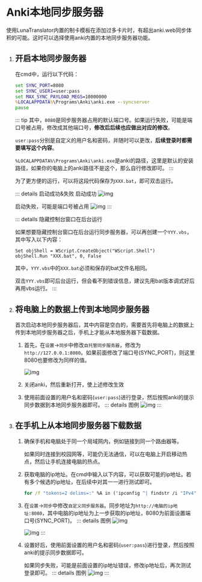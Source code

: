 # Anki本地同步服务器

使用LunaTranslator内置的制卡模板在添加过多卡片时，有超出anki.web同步体积的可能。这时可以选择使用anki内置的本地同步服务器功能。

1. ## 开启本地同步服务器

    在cmd中，运行以下代码：

    ```bat
    set SYNC_PORT=8080
    set SYNC_USER1=user:pass
    set MAX_SYNC_PAYLOAD_MEGS=10000000
    %LOCALAPPDATA%\Programs\Anki\anki.exe --syncserver
    pause
    ```

    ::: tip
    其中，`8080`是同步服务器占用的默认端口号。如果运行失败，可能是端口号被占用，修改成其他端口号，**修改后后续也应做出对应的修改**。

    `user:pass`分别是自定义的用户名和密码，并随时可以更改，**后续登录时都需要填写这个内容**。

    `%LOCALAPPDATA%\Programs\Anki\anki.exe`是anki的路径，这里是默认的安装路径，如果你的电脑上的anki路径不是这个，那么自行修改即可。
    :::

    为了更方便的运行，可以将这段代码保存为`XXX.bat`，即可双击运行。

    ::: details 启动成功&失败
    启动成功
    ![img](https://image.lunatranslator.org/zh/anki/startsuccess.png)

    启动失败，可能是端口号被占用
    ![img](https://image.lunatranslator.org/zh/anki/startfailed.png)
    :::
    
    ::: details 隐藏控制台窗口在后台运行

    如果想要隐藏控制台窗口在后台运行同步服务器，可以再创建一个`YYY.vbs`，其中写入以下内容：

    ```vbs
    Set objShell = WScript.CreateObject("WScript.Shell")
    objShell.Run "XXX.bat", 0, False
    ```
    其中，`YYY.vbs`中的`XXX.bat`必须和保存的bat文件名相同。
    
    双击`YYY.vbs`即可后台运行，但会看不到错误信息，建议先用bat版本调式好后再用vbs运行。
    :::

1. ## 将电脑上的数据上传到本地同步服务器

    首次启动本地同步服务器后，其中内容是空白的，需要首先将电脑上的数据上传到本地同步服务器之后，手机上才能从本地服务器下载数据。

    1. 首先，在`设置`->`同步`中修改`自托管同步服务器`，修改为`http://127.0.0.1:8080`。如果前面修改了端口号(SYNC_PORT)，则这里8080也要修改为同样的值。

        ![img](https://image.lunatranslator.org/zh/anki/ankiset1.png)

    1. 关闭anki，然后重新打开，使上述修改生效

    1. 使用前面设置的用户名和密码(`user:pass`)进行登录，然后按照anki的提示同步数据到本地同步服务器即可。
        ::: details 图例
        ![img](https://image.lunatranslator.org/zh/anki/login.png)
        :::

1. ## 在手机上从本地同步服务器下载数据

    1. 确保手机和电脑处于同一个局域网内，例如链接到同一个路由器等。

        如果同时连接到校园网等，可能仍无法通信，可以在电脑上开启移动热点，然后让手机连接电脑的热点。

    1. 获取电脑的ip地址。在cmd中输入以下内容，可以获取可能的ip地址。若有多个候选的ip地址，在后续中对其一一进行测试即可。
        ```bat
        for /f "tokens=2 delims=:" %A in ('ipconfig ^| findstr /i "IPv4"') do @for /f "tokens=*" %B in ("%A") do @echo %B
        ```

    1. 在`设置`->`同步`中修改`自定义同步服务器`。同步地址为`http://电脑的ip地址:8080`，其中电脑的ip地址为上一步获取的ip地址，8080为前面设置端口号(SYNC_PORT)。
        ::: details 图例
        ![img](https://image.lunatranslator.org/zh/anki/ankiandr1.jpg)
    
        ![img](https://image.lunatranslator.org/zh/anki/ankiandr2.jpg)
        :::

    1. 设置好后，使用前面设置的用户名和密码(`user:pass`)进行登录，然后按照anki的提示同步数据即可。

        如果同步失败，可能是前面设置的ip地址错误，修改ip地址后，再次测试登录即可。
        ::: details 图例
        ![img](https://image.lunatranslator.org/zh/anki/ankiandr3.jpg)
        :::